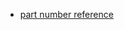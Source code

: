 * [part number reference](https://docs.google.com/spreadsheets/d/197LlhkIBz3rmnq5dy0pEMl8tSBdmfOEIGRdBfXuJLNg/edit?usp=sharing)
